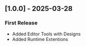 ## [1.0.0] - 2025-03-28
### First Release
- Added Editor Tools with Designs
- Added Runtime Extentions 